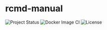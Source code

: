 # rcmd-manual

![Project Status](https://img.shields.io/badge/repo%20status-active-brightgreen.svg) ![Docker Image CI](https://github.com/wilsontom/rcmd-manual/workflows/Docker%20Image%20CI/badge.svg?branch=master) ![License](https://img.shields.io/badge/license-GNU%20GPL%20v3.0-blue.svg "GNU GPL v3.0") 
